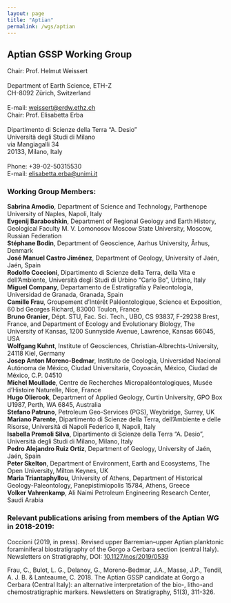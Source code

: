 ```yaml
---
layout: page
title: "Aptian"
permalink: /wgs/aptian
---
```

## Aptian GSSP Working Group

<div class="person-grid">
    <div class="person">
        <div>
            <img src="https://stratigraphy.org/subcommission-cretaceous/images/person-weissert.jpg" alt="" />
        </div>
        <div class="contact-details">
            Chair: Prof. Helmut Weissert<br />
            <br />
            Department of Earth Science, ETH-Z<br />
            CH-8092 Zürich, Switzerland<br />
            <br />
            E-mail: <a href="weissert@erdw.ethz.ch">weissert@erdw.ethz.ch</a>
        </div>
    </div>
    <div class="person">
        <div>
            <img src="https://stratigraphy.org/subcommission-cretaceous/images/person-erba.jpg" alt="" />
        </div>
        <div class="contact-details">
            Chair: Prof. Elisabetta Erba<br />
            <br />
            Dipartimento di Scienze della Terra “A. Desio”<br />
            Università degli Studi di Milano<br />
            via Mangiagalli 34<br />
            20133, Milano, Italy<br />
            <br />
            Phone: +39-02-50315530<br />
            E-mail: <a href="elisabetta.erba@unimi.it  <br />  ">elisabetta.erba@unimi.it  <br />  </a>
        </div>
    </div>
</div>

### Working Group Members:

**Sabrina Amodio**, Department of Science and Technology, Parthenope University of Naples, Napoli, Italy  
**Evgenij Baraboshkin**, Department of Regional Geology and Earth History, Geological Faculty M. V. Lomonosov Moscow State University, Moscow, Russian Federation  
**Stéphane Bodin**, Department of Geoscience, Aarhus University, Århus, Denmark  
**José Manuel Castro Jiménez**, Department of Geology, University of Jaén, Jaén, Spain  
**Rodolfo Coccioni**, Dipartimento di Scienze della Terra, della Vita e dell’Ambiente, Università degli Studi di Urbino “Carlo Bo”, Urbino, Italy  
**Miguel Company**, Departamento de Estratigrafía y Paleontología, Universidad de Granada, Granada, Spain  
**Camille Frau**, Groupement d’Intérêt Paléontologique, Science et Exposition, 60 bd Georges Richard, 83000 Toulon, France  
**Bruno Granier**, Dépt. STU, Fac. Sci. Tech., UBO, CS 93837, F-29238 Brest, France, and Department of Ecology and Evolutionary Biology, The University of Kansas, 1200 Sunnyside Avenue, Lawrence, Kansas 66045, USA  
**Wolfgang Kuhnt**, Institute of Geosciences, Christian-Albrechts-University, 24118 Kiel, Germany  
**Josep Anton Moreno-Bedmar**, Instituto de Geología, Universidad Nacional Autónoma de México, Ciudad Universitaria, Coyoacán, México, Ciudad de México, C.P. 04510  
**Michel Moullade**, Centre de Recherches Micropaléontologiques, Musée d’Histoire Naturelle, Nice, France  
**Hugo Olierook**, Department of Applied Geology, Curtin University, GPO Box U1987, Perth, WA 6845, Australia  
**Stefano Patruno**, Petroleum Geo-Services (PGS), Weybridge, Surrey, UK  
**Mariano Parente**, Dipartimento di Scienze della Terra, dell’Ambiente e delle Risorse, Università di Napoli Federico II, Napoli, Italy  
**Isabella Premoli Silva**, Dipartimento di Scienze della Terra “A. Desio”, Università degli Studi di Milano, Milano, Italy  
**Pedro Alejandro Ruiz Ortiz**, Department of Geology, University of Jaén, Jaén, Spain  
**Peter Skelton**, Department of Environment, Earth and Ecosystems, The Open University, Milton Keynes, UK  
**Maria Triantaphyllou**, University of Athens, Department of Historical Geology-Paleontology, Panepistimiopolis 15784, Athens, Greece  
**Volker Vahrenkamp**, Ali Naimi Petroleum Engineering Research Center, Saudi Arabia  

### Relevant publications arising from members of the Aptian WG in 2018-2019:

Coccioni (2019, in press). Revised upper Barremian–upper Aptian planktonic foraminiferal biostratigraphy of the Gorgo a Cerbara section (central Italy). Newsletters on Stratigraphy, DOI: [10.1127/nos/2019/0539](https://doi.org/10.1127/nos/2019/0539)

Frau, C., Bulot, L. G., Delanoy, G., Moreno-Bedmar, J.A., Masse, J.P., Tendil, A. J. B. & Lanteaume, C. 2018. The Aptian GSSP candidate at Gorgo a Cerbara (Central Italy): an alternative interpretation of the bio-, litho-and chemostratigraphic markers. Newsletters on Stratigraphy, 51(3), 311-326.

